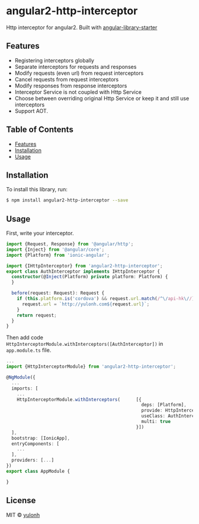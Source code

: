 # angular2-http-interceptor
Http interceptor for angular2. Built with <a href="https://github.com/manekinekko/angular-library-starter">angular-library-starter</a>

## Features

* Registering interceptors globally
* Separate interceptors for requests and responses
* Modify requests (even url) from request interceptors
* Cancel requests from request interceptors
* Modify responses from response interceptors
* Interceptor Service is not coupled with Http Service
* Choose between overriding original Http Service or keep it and still use interceptors
* Support AOT.

## Table of Contents

* [Features](#features)
* [Installation](#installation)
* [Usage](#usage)

## Installation

To install this library, run:

```bash
$ npm install angular2-http-interceptor --save
```

## Usage
First, write your interceptor.

```typescript
import {Request, Response} from '@angular/http';
import {Inject} from '@angular/core';
import {Platform} from 'ionic-angular';

import {IHttpInterceptor} from 'angular2-http-interceptor';
export class AuthInterceptor implements IHttpInterceptor {
  constructor(@Inject(Platform) private platform: Platform) {
  }

  before(request: Request): Request {
    if (this.platform.is('cordova') && request.url.match(/^\/api-hk\//)) {
      request.url = `http://yulonh.com${request.url}`;
    }
    return request;
  }
}
```

Then add code   ```HttpInterceptorModule.withInterceptors([AuthInterceptor])``` in ```app.module.ts``` file.

```typescript
...
import {HttpInterceptorModule} from 'angular2-http-interceptor';

@NgModule({
  ...
  imports: [
    ...
    HttpInterceptorModule.withInterceptors(      [{
                                                   deps: [Platform],
                                                   provide: HttpInterceptor,
                                                   useClass: AuthInterceptor,
                                                   multi: true
                                                 }])
  ],
  bootstrap: [IonicApp],
  entryComponents: [
    ...
  ],
  providers: [...]
})
export class AppModule {

}
```

## License

MIT © [yulonh](421998192@qq.com)